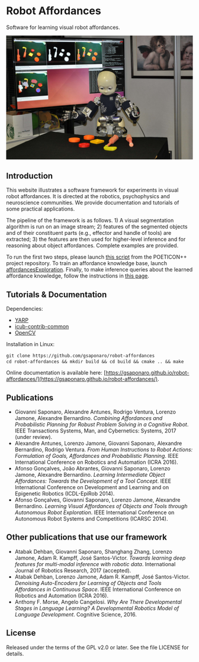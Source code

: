 # Robot Affordances

Software for learning visual robot affordances.

![alt text](icub_with_objects_reduced_once.jpg "The iCub robot in Lisbon when using objects and reasoning about their affordances")

## Introduction

This website illustrates a software framework for experiments in visual robot affordances. It is directed at the robotics, psychophysics and neuroscience communities. We provide documentation and tutorials of some practical applications.

The pipeline of the framework is as follows. 1) A visual segmentation algorithm is run on an image stream; 2) features of the segmented objects and of their constituent parts (e.g., effector and handle of tools) are extracted; 3) the features are then used for higher-level inference and for reasoning about object affordances. Complete examples are provided.

To run the first two steps, please launch [this script](https://github.com/robotology/poeticon/blob/master/app/scripts/segmentation.xml.template) from the POETICON++ project repository. To train an affordance knowledge base, launch [affordancesExploration](https://github.com/robotology/poeticon/blob/master/app/scripts/affordancesExploration.xml.template). Finally, to make inference queries about the learned affordance knowledge, follow the instructions in [this page](https://github.com/robotology/poeticon/tree/master/src/affNetwork).

## Tutorials & Documentation

Dependencies:

- [YARP](https://github.com/robotology/yarp)
- [icub-contrib-common](https://github.com/robotology/icub-contrib-common)
- [OpenCV](http://opencv.org/downloads.html)

Installation in Linux:

```
git clone https://github.com/gsaponaro/robot-affordances
cd robot-affordances && mkdir build && cd build && cmake .. && make
```

Online documentation is available here: [https://gsaponaro.github.io/robot-affordances/](https://gsaponaro.github.io/robot-affordances/).

## Publications

* Giovanni Saponaro, Alexandre Antunes, Rodrigo Ventura, Lorenzo Jamone, Alexandre Bernardino. *Combining Affordances and Probabilistic Planning for Robust Problem Solving in a Cognitive Robot*. IEEE Transactions Systems, Man, and Cybernetics: Systems, 2017 (under review).
* Alexandre Antunes, Lorenzo Jamone, Giovanni Saponaro, Alexandre Bernardino, Rodrigo Ventura. *From Human Instructions to Robot Actions: Formulation of Goals, Affordances and Probabilistic Planning*. IEEE International Conference on Robotics and Automation (ICRA 2016).
* Afonso Gonçalves, João Abrantes, Giovanni Saponaro, Lorenzo Jamone, Alexandre Bernardino. *Learning Intermediate Object Affordances: Towards the Development of a Tool Concept*. IEEE International Conference on Development and Learning and on Epigenetic Robotics (ICDL-EpiRob 2014).
* Afonso Gonçalves, Giovanni Saponaro, Lorenzo Jamone, Alexandre Bernardino. *Learning Visual Affordances of Objects and Tools through Autonomous Robot Exploration*. IEEE International Conference on Autonomous Robot Systems and Competitions (ICARSC 2014).

## Other publications that use our framework

* Atabak Dehban, Giovanni Saponaro, Shanghang Zhang, Lorenzo Jamone, Adam R. Kampff, José Santos-Victor. *Towards learning deep features for multi-modal inference with robotic data*. International Journal of Robotics Research, 2017 (accepted).
* Atabak Dehban, Lorenzo Jamone, Adam R. Kampff, José Santos-Victor. *Denoising Auto-Encoders for Learning of Objects and Tools Affordances in Continuous Space*. IEEE International Conference on Robotics and Automation (ICRA 2016).
* Anthony F. Morse, Angelo Cangelosi. *Why Are There Developmental Stages in Language Learning? A Developmental Robotics Model of Language Development*. Cognitive Science, 2016.

## License

Released under the terms of the GPL v2.0 or later. See the file LICENSE for details.
